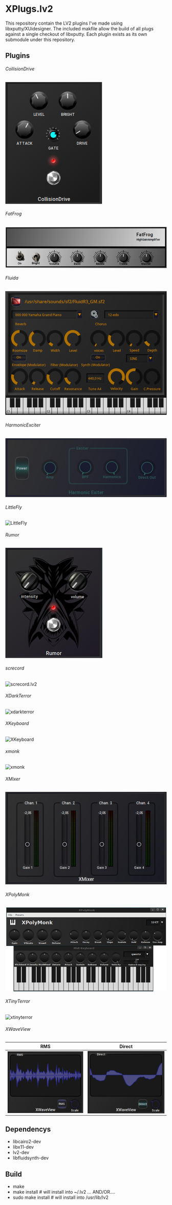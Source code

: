 # XPlugs.lv2

This repository contain the LV2 plugins I've made using libxputty/XUidesigner.
The included makfile allow the build of all plugs against a single checkout of libxputty.
Each plugin exists as its own submodule under this repository.

## Plugins

###### CollisionDrive
![CollisionDrive](https://github.com/brummer10/CollisionDrive/blob/main/CollisionDrive.png?raw=true)

###### FatFrog
![FatFrog](https://github.com/brummer10/FatFrog.lv2/raw/master/FatFrog.png)

###### Fluida
![Fluida](https://raw.githubusercontent.com/brummer10/Fluida.lv2/master/Fluida.png)

###### HarmonicExciter
![HarmonicExciter](https://github.com/brummer10/HarmonicExciter/blob/main/HarmonicExciter.png?raw=true)

###### LittleFly
![LittleFly](https://github.com/brummer10/LittleFly.lv2/raw/master/LittleFly.png)

###### Rumor
![Rumor](https://github.com/brummer10/Rumor/blob/master/Rumor.png?raw=true)

###### screcord
![screcord.lv2](https://github.com/brummer10/screcord.lv2/raw/master/screcord.png)

###### XDarkTerror
![xdarkterror](https://github.com/brummer10/XDarkTerror.lv2/raw/master/XDarkTerror.png)

###### XKeyboard
![XKeyboard](https://raw.githubusercontent.com/brummer10/XKeyboard.lv2/main/XKeyboard.png)

###### xmonk
![xmonk](https://github.com/brummer10/Xmonk.lv2/raw/master/xmonk.png)

###### XMixer
![XMixer](https://raw.githubusercontent.com/brummer10/XMixer.lv2/main/XMixer.png)

###### XPolyMonk
![XPolyMonk](https://github.com/brummer10/XPolyMonk.lv2/raw/master/xmonk.png)

###### XTinyTerror
![xtinyterror](https://github.com/brummer10/XTinyTerror.lv2/raw/master/XTinyTerror.png)

###### XWaveView
RMS                        |  Direct
:-------------------------:|:-------------------------:
![XWaveView](https://github.com/brummer10/XWaveView.lv2/raw/master/XWaveView.png) | ![XWaveView](https://github.com/brummer10/XWaveView.lv2/raw/master/XWaveView_direct.png)

## Dependencys

- libcairo2-dev
- libx11-dev
- lv2-dev
- libfluidsynth-dev

## Build

- make
- make install # will install into ~/.lv2 ... AND/OR....
- sudo make install # will install into /usr/lib/lv2

